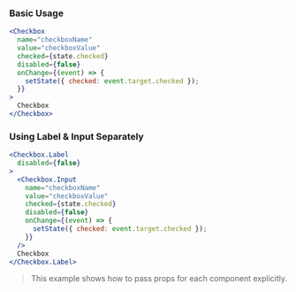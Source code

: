 ### Basic Usage
```jsx
<Checkbox
  name="checkboxName"
  value="checkboxValue"
  checked={state.checked}
  disabled={false}
  onChange={(event) => {
    setState({ checked: event.target.checked });
  }}
>
  Checkbox
</Checkbox>
```

### Using Label & Input Separately
```jsx
<Checkbox.Label
  disabled={false}
>
  <Checkbox.Input
    name="checkboxName"
    value="checkboxValue"
    checked={state.checked}
    disabled={false}
    onChange={(event) => {
      setState({ checked: event.target.checked });
    }}
  />
  Checkbox
</Checkbox.Label>
```
> This example shows how to pass props for each component explicitly.
